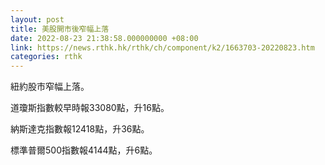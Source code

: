 ```yaml
---
layout: post
title: 美股開市後窄幅上落
date: 2022-08-23 21:38:58.000000000 +08:00
link: https://news.rthk.hk/rthk/ch/component/k2/1663703-20220823.htm
categories: rthk
---
```


紐約股市窄幅上落。

道瓊斯指數較早時報33080點，升16點。

納斯達克指數報12418點，升36點。

標準普爾500指數報4144點，升6點。
